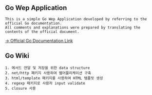 ## Go Wep Application
```
This is a simple Go Wep Application developed by referring to the official Go documentation.
All comments and explanations were prepared by translating the contents of the official document.
```
[-> Official Go Documentation Link](https://go.dev/doc/articles/wiki/)

## Go Wiki
```
1. 메서드 전달 및 저장을 위한 data structure
2. net/http 패키지 사용하여 웹어플리케이션 구축
3. html/template 패키지를 사용하여 HTML 템플릿 생성
4. regexp 패키지로 사용자 input validate
5. closure 사용
```